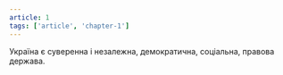 ```yaml
---
article: 1
tags: ['article', 'chapter-1']
---
```


Україна є суверенна і незалежна, демократична, соціальна, правова держава.
